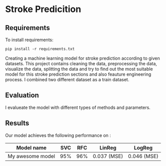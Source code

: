 # Stroke Predicition

## Requirements

To install requirements:

```setup
pip install -r requirements.txt
```

Creating a machine learning model for stroke prediction according to given datasets. This project contains cleaning the data, preprocessing the data, visualize the data, splitting the data and try to find out the most suitable model for this stroke prediction sections and also feauture engineering process. I combined two different dataset as a train dataset.

## Evaluation

I evalueate the model with different types of methods and parameters.

## Results

Our model achieves the following performance on :

| Model name         | SVC | RFC |   LinReg    |   LogReg    |
| ------------------ |-----|-----|-------------|-------------|
| My awesome model   | 95% | 96% | 0.037 (MSE) | 0.046 (MSE) |
